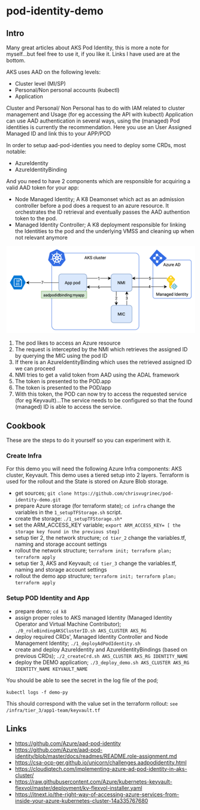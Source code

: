 # pod-identity-demo

## Intro

Many great articles about AKS Pod Identity, this is more a note for myself...but feel free to use it, if you like it.
Links I have used are at the bottom.

AKS uses AAD on the following levels:

- Cluster level (MI/SP)
- Personal/Non personal accounts (kubectl)
- Application

Cluster and Personal/ Non Personal has to do with IAM related to cluster management and Usage (for eg accessing the API with kubectl)
Application can use AAD authentication in several ways, using the (managed) Pod identities is currently the recommendation.
Here you use an User Assigned Managed ID and link this to your APP/POD

In order to setup aad-pod-identies you need to deploy some CRDs, most notable:

- AzureIdentity
- AzureIdentityBinding
  
And you need to have 2 components which are responsible for acquiring a valid AAD token for your app:

- Node Managed Identity; A K8 Deamonset which act as an admission controller before a pod does a request to an azure resource. It orchestrates the ID retrieval and eventually passes the AAD authention token to the pod.
- Managed Identity Controller; A K8 deployment responsible for linking the Identities to the pod and the underlying VMSS and cleaning up when not relevant anymore

![Image of pod ID](https://raw.githubusercontent.com/chrisvugrinec/pod-identity-demo/master/images/pod-id.png)

1. The pod likes to access an Azure resource
2. The request is intercepted by the NMI which retrieves the assigned ID by querying the MIC using the pod ID
3. If there is an AzureIdentityBinding which uses the retrieved assigned ID we can proceed
4. NMI tries to get a valid token from AAD using the ADAL framework
5. The token is presented to the POD.app
6. The token is presented to the POD/app
7. With this token, the POD can now try to access the requested service (for eg Keyvault)...The service needs to be configured so that the found (managed) ID is able to access the service. 

## Cookbook

These are the steps to do it yourself so you can experiment with it.

### Create Infra

For this demo you will need the following Azure Infra components: AKS cluster, Keyvault. This demo uses a tiered setup into 2 layers. Terraform is used for the rollout and the State is stored on Azure Blob storage.

- get sources; ```git clone https://github.com/chrisvugrinec/pod-identity-demo.git```
- prepare Azure storage (for terraform state); ```cd infra``` change the variables in the ```1_setupTFStorage.sh``` script.
- create the storage: ```./1_setupTFStorage.sh*```
- set the ARM_ACCESS_KEY variable; ```export ARM_ACCESS_KEY= [ the storage key found in the previous step] ```
- setup tier 2, the network structure; ```cd tier_2``` change the variables.tf, naming and storage account settings
- rollout the network structure; ```terraform init; terraform plan; terraform apply```
- setup tier 3, AKS and Keyvault; ```cd tier_3``` change the variables.tf, naming and storage account settings
- rollout the demo app structure; ```terraform init; terraform plan; terraform apply```

### Setup POD Identity and App

- prepare demo; ```cd k8```
- assign proper roles to AKS managed Identity (Managed Identity Operator and Virtual Machine Contributor); ```./0_roleBindingAKSClusterID.sh AKS_CLUSTER AKS_RG```
- deploy required CRDs', Managed Identity Controller and Node Management Identity; ```./1_deployAdPodIdentity.sh```
- create and deploy AzureIdentity and AzureIdentityBindings (based on previous CRDs); ```./2_createCrd.sh AKS_CLUSTER AKS_RG IDENTITY_NAME```
- deploy the DEMO application; ```./3_deploy_demo.sh AKS_CLUSTER AKS_RG IDENTITY_NAME KEYVAULT_NAME```

You should be able to see the secret in the log file of the pod;

```kubectl logs -f demo-py```

This should correspond with the value set in the terraform rollout: ```see /infra/tier_3/app1-team/keyvault.tf```

## Links

- https://github.com/Azure/aad-pod-identity
- https://github.com/Azure/aad-pod-identity/blob/master/docs/readmes/README.role-assignment.md
- https://csa-ocp-ger.github.io/unicorn/challenges.aadpodidentity.html
- https://cloudiqtech.com/implementing-azure-ad-pod-identity-in-aks-cluster/
- https://raw.githubusercontent.com/Azure/kubernetes-keyvault-flexvol/master/deployment/kv-flexvol-installer.yaml
- https://itnext.io/the-right-way-of-accessing-azure-services-from-inside-your-azure-kubernetes-cluster-14a335767680